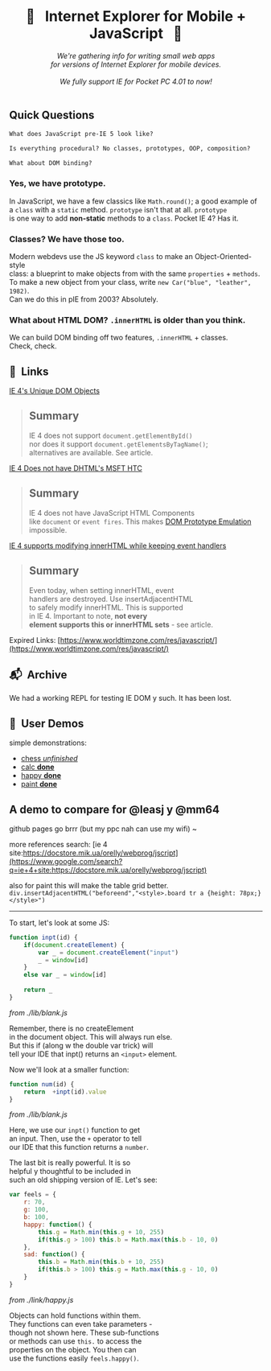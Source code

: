 <h1 align="center"> 🐢 &nbsp; Internet Explorer for Mobile + JavaScript &nbsp; 🐚 </h1>
  

<p align="center">  
<i>
We're gathering info for writing small web apps <br> for versions of Internet Explorer for mobile devices.
<br><br>
We fully support IE for Pocket PC 4.01 to now!
<br><br>
</i>
</p>
  
## Quick Questions
```md
What does JavaScript pre-IE 5 look like?

Is everything procedural? No classes, prototypes, OOP, composition?

What about DOM binding?
```
  
### Yes, we have prototype.
In JavaScript, we have a few classics like `Math.round()`; a good example of  
a `class` with a `static` method. `prototype` isn't that at all. `prototype`  
is one way to add **non-static** methods to a `class`. Pocket IE 4? Has it.  

### Classes? We have those too.
Modern webdevs use the JS keyword `class` to make an Object-Oriented-style  
class: a blueprint to make objects from with the same `properties` + `methods`.  
To make a new object from your class, write `new Car("blue", "leather", 1982)`.  
Can we do this in pIE from 2003? Absolutely.  
   
### What about HTML DOM? `.innerHTML` is older than you think.
We can build DOM binding off two features, `.innerHTML` + classes.  
Check, check.
  
## 🔗&nbsp; Links 
[IE 4's Unique DOM Objects ](https://www.tutorialspoint.com/javascript/javascript_ie4_dom.htm)

> Summary
> ---
> IE 4 does not support `document.getElementById()`  
> nor does it support `document.getElementsByTagName()`;  
> alternatives are available. See article.
  
[IE 4 Does not have DHTML's MSFT HTC](https://web.archive.org/web/20070228155553/http://msdn.microsoft.com/workshop/components/htc/reference/htcref.asp)

> Summary
> ---
> IE 4 does not have JavaScript HTML Components  
> like `document` or `event fires`. This makes 
> [DOM Prototype Emulation](https://web.archive.org/web/20070228234402/http://delete.me.uk/2004/09/ieproto.html) impossible.
  
[IE 4 supports modifying innerHTML while keeping event handlers](https://developer.mozilla.org/en-US/docs/Web/API/Element/insertAdjacentHTML)

> Summary
> ---
> Even today, when setting innerHTML, event  
> handlers are destroyed. Use insertAdjacentHTML  
> to safely modify innerHTML. This is supported  
> in IE 4. Important to note, **not every**  
> **element supports this or innerHTML sets** - 
> see article.
  
Expired Links: 
[https://www.worldtimzone.com/res/javascript/](https://www.worldtimzone.com/res/javascript/)
  
## 📬&nbsp; Archive
We had a working REPL for testing IE DOM y such. It has been lost.  
  
## 🛒&nbsp; User Demos 
simple demonstrations:  
+ [chess *unfinished*](./chess.html)  
+ [calc **done**](./calc.html)   
+ [happy **done**](./happy.html)   
+ [paint **done**](./paint.html)  
  
## A demo to compare for @leasj y @mm64
github pages go brrr (but my ppc nah can use my wifi) ~  
  
more references search: [ie 4 site:https://docstore.mik.ua/orelly/webprog/jscript](https://www.google.com/search?q=ie+4+site:https://docstore.mik.ua/orelly/webprog/jscript)

also for paint this will make the table grid better.
`div.insertAdjacentHTML("beforeend","<style>.board tr a {height: 78px;}</style>")`
  
***
  
To start, let's look at some JS: 
```js
function inpt(id) {
    if(document.createElement) {
        var _ = document.createElement("input")
        _ = window[id]
    }
    else var _ = window[id]
    
    return _
}
```  
*from ./lib/blank.js*

Remember, there is no createElement  
in the document object. This will always run else.  
But this if (along w the double var trick) will  
tell your IDE that inpt() returns an `<input>` element.
  
Now we'll look at a smaller function: 
```js
function num(id) {
    return  +inpt(id).value
}
```
*from ./lib/blank.js*
  
Here, we use our `inpt()` function to get  
an input. Then, use the `+` operator to tell  
our IDE that this function returns a `number`.  
  
The last bit is really powerful. It is so  
helpful y thoughtful to be included in  
such an old shipping version of IE. Let's see:
```js
var feels = {
    r: 70,
    g: 100,
    b: 100,
    happy: function() {
        this.g = Math.min(this.g + 10, 255)
        if(this.g > 100) this.b = Math.max(this.b - 10, 0)
    },
    sad: function() {
        this.b = Math.min(this.b + 10, 255)
        if(this.b > 100) this.g = Math.max(this.g - 10, 0)
    }
}
```
*from ./link/happy.js*  
  
Objects can hold functions within them.  
They functions can even take parameters -  
though not shown here. These sub-functions  
or methods can use `this.` to access the  
properties on the object. You then can  
use the functions easily `feels.happy()`.  
